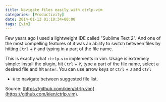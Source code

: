 ```yaml
---
title: Navigate files easily with ctrlp.vim
categories: [Productivity]
date: 2014-01-13 01:10:34+00:00
tags: [vim]
---
```


Few years ago I used a lightweight IDE called "Sublime Text 2". And one of the
most compelling features of it was an ability to switch between files by
hitting `Ctrl` + `P` and typing in a part of the file name.

This is exactly what `ctrlp.vim` implements in vim. Usage is extremely simple:
install the plugin, hit `Ctrl` + `P`, type a part of the file name, select a
desired file and hit `Enter`. You can use arrow keys or `Ctrl` + `J` and `Ctrl`
+ `K` to navigate between suggested file list.

Source: [https://github.com/kien/ctrlp.vim](https://github.com/kien/ctrlp.vim).
